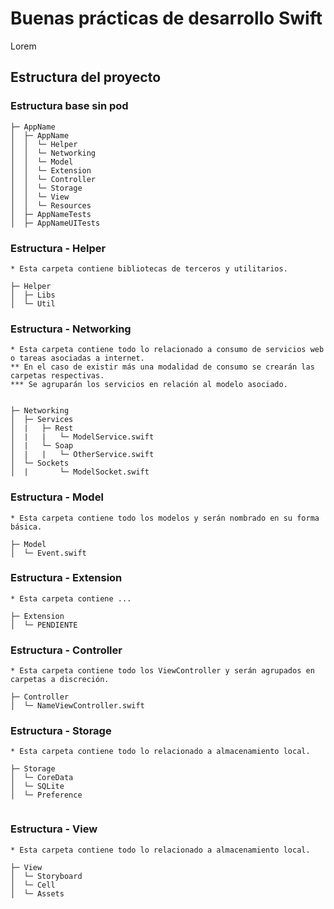 # Buenas prácticas de desarrollo Swift

Lorem


## Estructura del proyecto

### Estructura base sin pod
```
├─ AppName
│  ├─ AppName
│  │  └─ Helper
│  │  └─ Networking
│  │  └─ Model
│  │  └─ Extension
│  │  └─ Controller
│  │  └─ Storage
│  │  └─ View
│  │  └─ Resources
│  ├─ AppNameTests
│  ├─ AppNameUITests

```

### Estructura - Helper
```
* Esta carpeta contiene bibliotecas de terceros y utilitarios.

├─ Helper
│  ├─ Libs
│  └─ Util

```
### Estructura - Networking
```
* Esta carpeta contiene todo lo relacionado a consumo de servicios web o tareas asociadas a internet.
** En el caso de existir más una modalidad de consumo se crearán las carpetas respectivas.
*** Se agruparán los servicios en relación al modelo asociado.


├─ Networking
│  ├─ Services
│  |   ├─ Rest
│  |   |   └─ ModelService.swift
│  |   └─ Soap
│  |   |   └─ OtherService.swift
│  └─ Sockets
│  |       └─ ModelSocket.swift

```

### Estructura - Model
```
* Esta carpeta contiene todo los modelos y serán nombrado en su forma básica.

├─ Model
│  └─ Event.swift

```

### Estructura - Extension
```
* Esta carpeta contiene ...

├─ Extension
│  └─ PENDIENTE

```

### Estructura - Controller
```
* Esta carpeta contiene todo los ViewController y serán agrupados en carpetas a discreción.

├─ Controller
│  └─ NameViewController.swift

```

### Estructura - Storage
```
* Esta carpeta contiene todo lo relacionado a almacenamiento local.

├─ Storage
│  └─ CoreData
│  └─ SQLite
│  └─ Preference


```


### Estructura - View
```
* Esta carpeta contiene todo lo relacionado a almacenamiento local.

├─ View
│  └─ Storyboard
│  └─ Cell
│  └─ Assets


```